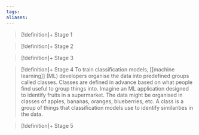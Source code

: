```yaml
---
tags: 
aliases:
---
```




> [!definition]+ Stage 1 
> 
 
> [!definition]+ Stage 2
> 
 
> [!definition]+ Stage 3
> 

> [!definition]+ Stage 4
> To train classification models, [[machine learning]] (ML) developers organise the data into predefined groups called classes. Classes are defined in advance based on what people find useful to group things into. Imagine an ML application designed to identify fruits in a supermarket. The data might be organised in classes of apples, bananas, oranges, blueberries, etc. A class is a group of things that classification models use to identify similarities in the data.

> [!definition]+ Stage 5
> 




